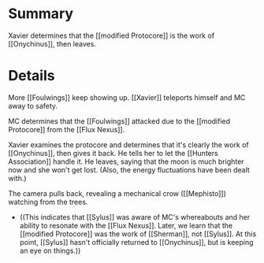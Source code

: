 # Summary

Xavier determines that the [[modified Protocore]] is the work of [[Onychinus]], then leaves.

# Details

More [[Foulwings]] keep showing up. [[Xavier]] teleports himself and MC away to safety.

MC determines that the [[Foulwings]] attacked due to the [[modified Protocore]] from the [[Flux Nexus]].

Xavier examines the protocore and determines that it's clearly the work of [[Onychinus]], then gives it back. He tells her to let the [[Hunters Association]] handle it. He leaves, saying that the moon is much brighter now and she won't get lost. (Also, the energy fluctuations have been dealt with.)

The camera pulls back, revealing a mechanical crow ([[Mephisto]]) watching from the trees.
 * ((This indicates that [[Sylus]] was aware of MC's whereabouts and her ability to resonate with the [[Flux Nexus]]. Later, we learn that the [[modified Protocore]] was the work of [[Sherman]], not [[Sylus]]. At this point, [[Sylus]] hasn't officially returned to [[Onychinus]], but is keeping an eye on things.))